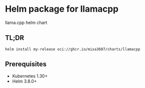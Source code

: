 # Helm package for llamacpp

llama.cpp helm chart

## TL;DR

```console
helm install my-release oci://ghcr.io/mixa3607/charts/llamacpp
```

## Prerequisites

- Kubernetes 1.30+
- Helm 3.8.0+

